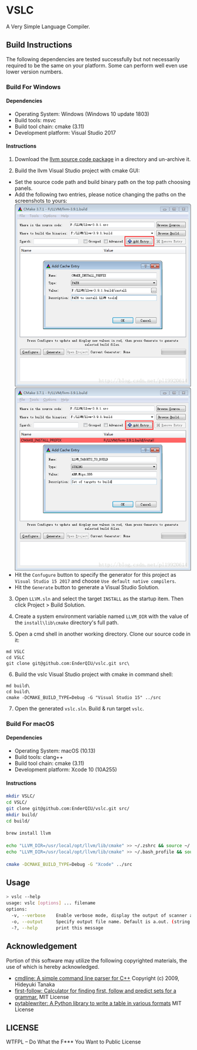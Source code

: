 # VSLC
A Very Simple Language Compiler.

## Build Instructions
The following dependencies are tested successfully but not necessarily required to be the same on your platform.
Some can perform well even use lower version numbers.

### Build For Windows

#### Dependencies
- Operating System: Windows (Windows 10 update 1803)
- Build tools: msvc
- Build tool chain: cmake (3.11)
- Development platform: Visual Studio 2017

#### Instructions

1. Download the [llvm source code package](http://releases.llvm.org/download.html) in a directory and un-archive it.

2. Build the llvm Visual Studio project with cmake GUI:
- Set the source code path and build binary path on the top path choosing panels.
- Add the following two entries, please notice changing the paths on the screenshots to yours:
![Add Entry 1](docs/img/add_entry_1.png)
![Add Entry 2](docs/img/add_entry_2.png)
- Hit the `Confugure` button to specify the generator for this project as `Visual Studio 15 2017` and choose `Use default native compilers`.
- Hit the `Generate` button to generate a Visual Studio Solution.

3. Open `LLVM.sln` and select the target `INSTALL` as the startup item. Then click Project > Build Solution.

4. Create a system environment variable named `LLVM_DIR` with the value of the `install\lib\cmake` directory's full path.

5. Open a cmd shell in another working directory. Clone our source code in it:
```cmd.exe
md VSLC
cd VSLC
git clone git@github.com:EnderQIU/vslc.git src\
```

6. Build the vslc Visual Studio project with cmake in command shell:
```cmd.exe
md build\
cd build\
cmake -DCMAKE_BUILD_TYPE=Debug -G "Visual Studio 15" ../src
```

7. Open the generated `vslc.sln`. Build & run target `vslc`.

### Build For macOS

#### Dependencies
- Operating System: macOS (10.13)
- Build tools: clang++
- Build tool chain: cmake (3.11)
- Development platform: Xcode 10 (10A255)

#### Instructions
```bash
mkdir VSLC/
cd VSLC/
git clone git@github.com:EnderQIU/vslc.git src/
mkdir build/
cd build/

brew install llvm

echo "LLVM_DIR=/usr/local/opt/llvm/lib/cmake" >> ~/.zshrc && source ~/.zshrc                 # For users using oh-my-zsh
echo "LLVM_DIR=/usr/local/opt/llvm/lib/cmake" >> ~/.bash_profile && source  ~/.bash_profile  # For users using bash

cmake -DCMAKE_BUILD_TYPE=Debug -G "Xcode" ../src
```

## Usage
```bash
> vslc --help
usage: vslc [options] ... filename
options:
  -v, --verbose    Enable verbose mode, display the output of scanner and parser.
  -o, --output     Specify output file name. Default is a.out. (string [=a.out])
  -?, --help       print this message
```

## Acknowledgement
Portion of this software may utilize the following copyrighted materials, the use of which is hereby acknowledged.

- [cmdline: A simple command line parser for C++](https://github.com/tanakh/cmdline) Copyright (c) 2009, Hideyuki Tanaka
- [first-follow: Calculator for finding first, follow and predict sets for a grammar.](https://github.com/MikeDevice/first-follow) MIT License 
- [pytablewriter: A Python library to write a table in various formats](https://pytablewriter.rtfd.io/) MIT License

## LICENSE
WTFPL – Do What the F*** You Want to Public License
